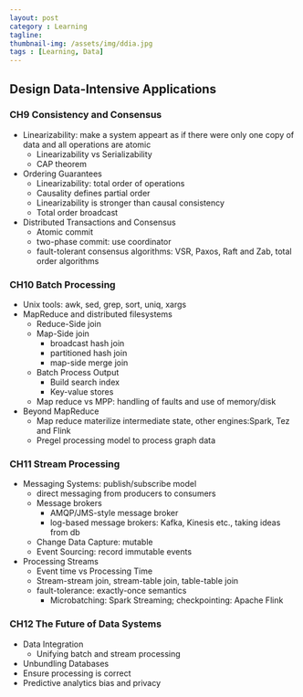 ```yaml
---
layout: post
category : Learning
tagline: 
thumbnail-img: /assets/img/ddia.jpg
tags : [Learning, Data]
---
```


## Design Data-Intensive Applications

### CH9 Consistency and Consensus
  * Linearizability: make a system appeart as if there were only one copy of data and all operations are atomic
    * Linearizability vs Serializability
    * CAP theorem
  * Ordering Guarantees
    * Linearizability: total order of operations
    * Causality defines partial order
    * Linearizability is stronger than causal consistency
    * Total order broadcast
  * Distributed Transactions and Consensus
    * Atomic commit
    * two-phase commit: use coordinator
    * fault-tolerant consensus algorithms: VSR, Paxos, Raft and Zab, total order algorithms

### CH10 Batch Processing
  * Unix tools: awk, sed, grep, sort, uniq, xargs
  * MapReduce and distributed filesystems
    * Reduce-Side join
    * Map-Side join
      * broadcast hash join
      * partitioned hash join
      * map-side merge join
    * Batch Process Output
      * Build search index
      * Key-value stores
    * Map reduce vs MPP: handling of faults and use of memory/disk 
  * Beyond MapReduce
    * Map reduce materilize intermediate state, other engines:Spark, Tez and Flink
    * Pregel processing model to process graph data

### CH11 Stream Processing
  * Messaging Systems: publish/subscribe model
    * direct messaging from producers to consumers
    * Message brokers
      * AMQP/JMS-style message broker
      * log-based message brokers: Kafka, Kinesis etc., taking ideas from db
    * Change Data Capture: mutable
    * Event Sourcing: record immutable events
  * Processing Streams
    * Event time vs Processing Time
    * Stream-stream join, stream-table join, table-table join
    * fault-tolerance: exactly-once semantics
      * Microbatching: Spark Streaming; checkpointing: Apache Flink

### CH12 The Future of Data Systems 
  * Data Integration
    * Unifying batch and stream processing
  * Unbundling Databases
  * Ensure processing is correct
  * Predictive analytics bias and privacy
